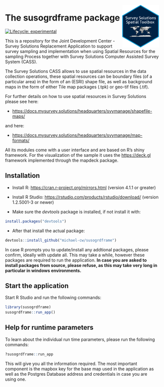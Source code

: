 
<!-- README.md is generated from README.Rmd. Please edit that file -->

<a href='https://docs.mysurvey.solutions/'><img src="man/img/susospatial.png" align="right" height="139"/></a>

# The susogrdframe package

<!-- badges: start -->

[![Lifecycle:
experimental](https://img.shields.io/badge/lifecycle-experimental-orange.svg)](https://lifecycle.r-lib.org/articles/stages.html#experimental)
<!-- badges: end -->

This is a repository for the Joint Development Center - Survey Solutions
Replacement Application to support survey sampling and implementation
when using Spatial Resources for the sampling Process together with
Survey Solutions Computer Assisted Survey System (CASS).

The Survey Solutions CASS allows to use spatial resources in the data
collection operations, these spatial resources can be boundary files (of
a particular area) in the form of an (ESRI) shape file, as well as
background maps in the form of either Tile map packages (.tpk) or
geo-tif files (.tif).

For further details on how to use spatial resources in Survey Solutions
please see here:

  - <https://docs.mysurvey.solutions/headquarters/svymanage/shapefile-maps/>

and here:

  - <https://docs.mysurvey.solutions/headquarters/svymanage/map-formats/>

All its modules come with a user interface and are based on R’s shiny
framework. For the visualization of the sample it uses the
<https://deck.gl> framework implemented through the mapdeck package.

## Installation

  - Install R: <https://cran.r-project.org/mirrors.html> (version 4.1.1
    or greater)

  - Install R Studio: <https://rstudio.com/products/rstudio/download/>
    (version 1.2.5001-3 or newer)

  - Make sure the *devtools* package is installed, if not install it
    with:

<!-- end list -->

``` r
install.packages("devtools")
```

  - After that install the actual package:

<!-- end list -->

``` r
devtools::install_github("michael-cw/susogrdframe")
```

In case R prompts you to update/install any addtional packages, please
confirm, ideally with update all. This may take a while, however these
packages are required to run the application. **In case you are asked to
install packages from source, please refuse, as this may take very long
in particular in windows environments.**

## Start the application

Start R Studio and run the following commands:

``` r
library(susogrdframe)
susogrdframe::run_app()
```

## Help for runtime parameters

To learn about the individual run time parameters, please run the
following commands:

``` r
?susogrdframe::run_app
```

This will give you all the information required. The most important
component is the mapbox key for the base map used in the application as
well as the Postgres Database address and credentials in case you are
using one.
